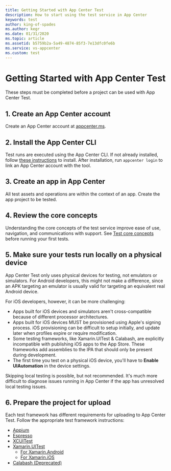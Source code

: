 ```yaml
---
title: Getting Started with App Center Test
description: How to start using the test service in App Center
keywords: test
author: king-of-spades
ms.author: kegr
ms.date: 01/31/2020
ms.topic: article
ms.assetid: b5759b2a-5a49-4874-85f3-7e13dfc0fe6b
ms.service: vs-appcenter
ms.custom: test
---
```


# Getting Started with App Center Test
These steps must be completed before a project can be used with App Center Test.

## 1. Create an App Center account
Create an App Center account at [appcenter.ms](https://appcenter.ms).

## 2. Install the App Center CLI
Test runs are executed using the App Center CLI. If not already installed, follow [these instructions](~/cli/index.md) to install. After installation, run `appcenter login` to link an App Center account with the tool.

## 3. Create an app in App Center
All test assets and operations are within the context of an app. Create the app project to be tested.

## 4. Review the core concepts
Understanding the core concepts of the test service improve ease of use, navigation, and communications with support. See [Test core concepts](~/test-cloud/core-concepts.md) before running your first tests.

## 5. Make sure your tests run locally on a physical device
App Center Test only uses physical devices for testing, not emulators or simulators. For Android developers, this might not make a difference, since an APK targeting an emulator is usually valid for targeting an equivalent real Android device. 

For iOS developers, however, it can be more challenging:
- Apps built for iOS devices and simulators aren't cross-compatible because of different processor architectures.
- Apps built for iOS devices MUST be provisioned using Apple's signing process. iOS provisioning can be difficult to setup initially, and update later when profiles expire or require modification. 
- Some testing frameworks, like Xamarin.UITest & Calabash, are explicitly incompatible with publishing iOS apps to the App Store. These frameworks add assemblies to the IPA that should only be present during development.
- The first time you test on a physical iOS device, you'll have to **Enable UIAutomation** in the device settings.

Skipping local testing is possible, but not recommended. It's much more difficult to diagnose issues running in App Center if the app has unresolved local testing issues. 

## 6. Prepare the project for upload
Each test framework has different requirements for uploading to App Center Test. Follow the appropriate test framework instructions:

- [Appium](~/test-cloud/frameworks/appium/index.md)
- [Espresso](~/test-cloud/frameworks/espresso/index.md)
- [XCUITest](~/test-cloud/frameworks/xcuitest/index.md)
- [Xamarin.UITest](~/test-cloud/frameworks/uitest/index.md)
    - [For Xamarin.Android](~/test-cloud/frameworks/uitest/android/index.md)
    - [For Xamarin.iOS](~/test-cloud/frameworks/uitest/ios/index.md)
- [Calabash (Deprecated)](~/test-cloud/frameworks/calabash/index.md)

